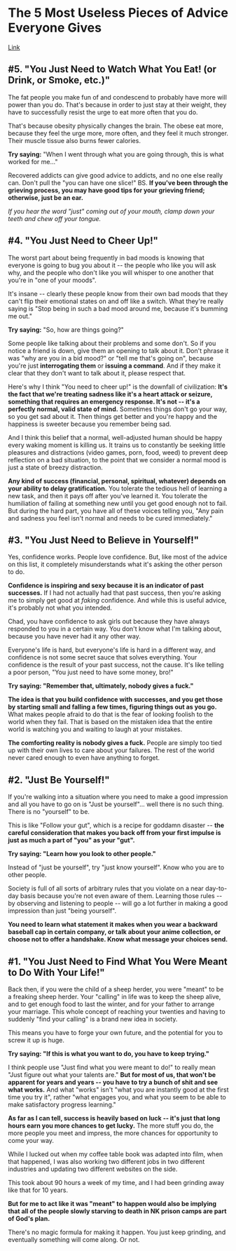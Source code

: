 # The 5 Most Useless Pieces of Advice Everyone Gives
[Link](http://www.cracked.com/blog/the-5-most-useless-pieces-advice-everyone-gives/)

## #5. "You Just Need to Watch What You Eat! (or Drink, or Smoke, etc.)"

The fat people you make fun of and condescend to probably have more will power than you do. That's because in order to just stay at their weight, they have to successfully resist the urge to eat more often that you do.

That's because obesity physically changes the brain. The obese eat more, because they feel the urge more, more often, and they feel it much stronger. Their muscle tissue also burns fewer calories.

**Try saying:** "When I went through what you are going through, this is what worked for me..."

Recovered addicts can give good advice to addicts, and no one else really can. Don't pull the "you can have one slice!" BS. **If you've been through the grieving process, you may have good tips for your grieving friend; otherwise, just be an ear.**

_If you hear the word "just" coming out of your mouth, clamp down your teeth and chew off your tongue._

## #4. "You Just Need to Cheer Up!"

The worst part about being frequently in bad moods is knowing that everyone is going to bug you about it -- the people who like you will ask why, and the people who don't like you will whisper to one another that you're in "one of your moods".

It's insane -- clearly these people know from their own bad moods that they can't flip their emotional states on and off like a switch. What they're really saying is "Stop being in such a bad mood around me, because it's bumming me out."

**Try saying:** "So, how are things going?"

Some people like talking about their problems and some don't. So if you notice a friend is down, give them an opening to talk about it. Don't phrase it was "why are you in a bid mood?" or "tell me that's going on", because you're just **interrogating them** or **issuing a command**. And if they make it clear that they don't want to talk about it, please respect that.

Here's why I think "You need to cheer up!" is the downfall of civilization: **It's the fact that we're treating sadness like it's a heart attack or seizure, something that requires an emergency response. It's not -- it's a perfectly normal, valid state of mind.** Sometimes things don't go your way, so you get sad about it. Then things get better and you're happy and the happiness is sweeter because you remember being sad.

And I think this belief that a normal, well-adjusted human should be happy every waking moment is killing us. It trains us to constantly be seeking little pleasures and distractions (video games, porn, food, weed) to prevent deep reflection on a bad situation, to the point that we consider a normal mood is just a state of breezy distraction.

**Any kind of success (financial, personal, spiritual, whatever) depends on your ability to delay gratification.** You tolerate the tedious hell of learning a new task, and then it pays off after you've learned it. You tolerate the humiliation of failing at something new until you get good enough not to fail. But during the hard part, you have all of these voices telling you, "Any pain and sadness you feel isn't normal and needs to be cured immediately."

## #3. "You Just Need to Believe in Yourself!"

Yes, confidence works. People love confidence. But, like most of the advice on this list, it completely misunderstands what it's asking the other person to do.

**Confidence is inspiring and sexy because it is an indicator of past successes.** If I had not actually had that past success, then you're asking me to simply get good at _faking_ confidence. And while this is useful advice, it's probably not what you intended.

Chad, you have confidence to ask girls out because they have always responded to you in a certain way. You don't know what I'm talking about, because you have never had it any other way.

Everyone's life is hard, but everyone's life is hard in a different way, and confidence is not some secret sauce that solves everything. Your confidence is the result of your past success, not the cause. It's like telling a poor person, "You just need to have some money, bro!"

**Try saying: "Remember that, ultimately, nobody gives a fuck."**

**The idea is that you build confidence with successes, and you get those by starting small and falling a few times, figuring things out as you go.** What makes people afraid to do that is the fear of looking foolish to the world when they fail. That is based on the mistaken idea that the entire world is watching you and waiting to laugh at your mistakes.

**The comforting reality is nobody gives a fuck.** People are simply too tied up with their own lives to care about your failures. The rest of the world never cared enough to even have anything to forget.

## #2. "Just Be Yourself!"

If you're walking into a situation where you need to make a good impression and all you have to go on is "Just be yourself"... well there is no such thing. There is no "yourself" to be.

This is like "Follow your gut", which is a recipe for goddamn disaster -- **the careful consideration that makes you back off from your first impulse is just as much a part of "you" as your "gut".**

**Try saying: "Learn how you look to other people."**

Instead of "just be yourself", try "just know yourself". Know who you are to other people.

Society is full of all sorts of arbitrary rules that you violate on a near day-to-day basis because you're not even aware of them. Learning those rules -- by observing and listening to people -- will go a lot further in making a good impression than just "being yourself".

**You need to learn what statement it makes when you wear a backward baseball cap in certain company, or talk about your anime collection, or choose not to offer a handshake. Know what message your choices send.**

## #1. "You Just Need to Find What You Were Meant to Do With Your Life!"

Back then, if you were the child of a sheep herder, you were "meant" to be a freaking sheep herder. Your "calling" in life was to keep the sheep alive, and to get enough food to last the winter, and for your father to arrange your marriage. This whole concept of reaching your twenties and having to suddenly "find your calling" is a brand new idea in society.

This means you have to forge your own future, and the potential for you to screw it up is huge.

**Try saying: "If this is what you want to do, you have to keep trying."**

I think people use "Just find what you were meant to do!" to really mean "Just figure out what your talents are." **But for most of us, that won't be apparent for years and years -- you have to try a bunch of shit and see what works.** And what "works" isn't "what you are instantly good at the first time you try it", rather "what engages you, and what you seem to be able to make satisfactory progress learning."

**As far as I can tell, success is heavily based on luck -- it's just that long hours earn you more chances to get lucky.** The more stuff you do, the more people you meet and impress, the more chances for opportunity to come your way.

While I lucked out when my coffee table book was adapted into film, when that happened, I was also working two different jobs in two different industries and updating two different websites on the side.

This took about 90 hours a week of my time, and I had been grinding away like that for 10 years.

**But for me to act like it was "meant" to happen would also be implying that all of the people slowly starving to death in NK prison camps are part of God's plan.**

There's no magic formula for making it happen. You just keep grinding, and eventually something will come along. Or not.
